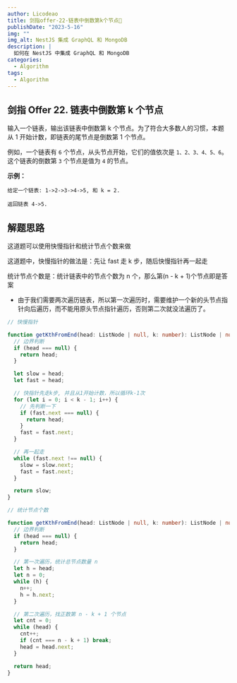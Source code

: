 ```yaml
---
author: Licodeao
title: 剑指offer-22-链表中倒数第k个节点📌
publishDate: "2023-5-16"
img: ""
img_alt: NestJS 集成 GraphQL 和 MongoDB
description: |
  如何在 NestJS 中集成 GraphQL 和 MongoDB
categories:
  - Algorithm
tags:
  - Algorithm
---
```


## 剑指 Offer 22. 链表中倒数第 k 个节点

输入一个链表，输出该链表中倒数第 k 个节点。为了符合大多数人的习惯，本题从 1 开始计数，即链表的尾节点是倒数第 1 个节点。

例如，一个链表有 `6` 个节点，从头节点开始，它们的值依次是 `1、2、3、4、5、6`。这个链表的倒数第 `3` 个节点是值为 `4` 的节点。

**示例：**

```
给定一个链表: 1->2->3->4->5, 和 k = 2.

返回链表 4->5.
```

## 解题思路

这道题可以使用快慢指针和统计节点个数来做

这道题中，快慢指针的做法是：先让 fast 走 k 步，随后快慢指针再一起走

统计节点个数是：统计链表中的节点个数为 n 个，那么第(n - k + 1)个节点即是答案

- 由于我们需要两次遍历链表，所以第一次遍历时，需要维护一个新的头节点指针向后遍历，而不能用原头节点指针遍历，否则第二次就没法遍历了。

```typescript
// 快慢指针

function getKthFromEnd(head: ListNode | null, k: number): ListNode | null {
  // 边界判断
  if (head === null) {
    return head;
  }

  let slow = head;
  let fast = head;

  // 快指针先走k步, 并且从1开始计数，所以循环k-1次
  for (let i = 0; i < k - 1; i++) {
    // 先判断一下
    if (fast.next === null) {
      return head;
    }
    fast = fast.next;
  }

  // 再一起走
  while (fast.next !== null) {
    slow = slow.next;
    fast = fast.next;
  }

  return slow;
}
```

```typescript
// 统计节点个数

function getKthFromEnd(head: ListNode | null, k: number): ListNode | null {
  // 边界判断
  if (head === null) {
    return head;
  }

  // 第一次遍历，统计总节点数量 n
  let h = head;
  let n = 0;
  while (h) {
    n++;
    h = h.next;
  }

  // 第二次遍历，找正数第 n - k + 1 个节点
  let cnt = 0;
  while (head) {
    cnt++;
    if (cnt === n - k + 1) break;
    head = head.next;
  }

  return head;
}
```
